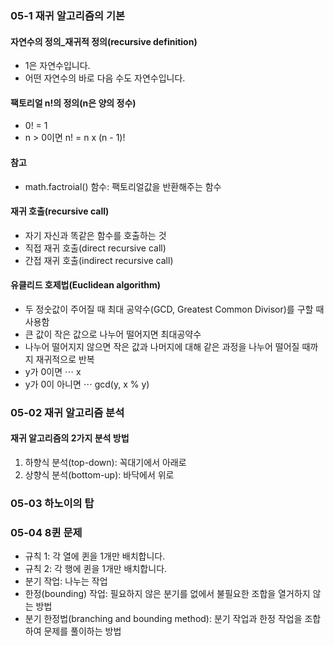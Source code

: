 ### 05-1 재귀 알고리즘의 기본

#### 자연수의 정의_재귀적 정의(recursive definition)
- 1은 자연수입니다.
- 어떤 자연수의 바로 다음 수도 자연수입니다.

#### 팩토리얼 n!의 정의(n은 양의 정수)
- 0! = 1
- n > 0이면 n! = n x (n - 1)!

#### 참고
- math.factroial() 함수: 팩토리얼값을 반환해주는 함수

#### 재귀 호출(recursive call)
- 자기 자신과 똑같은 함수를 호출하는 것
- 직접 재귀 호출(direct recursive call)
- 간접 재귀 호출(indirect recursive call)

#### 유클리드 호제법(Euclidean algorithm)
- 두 정숫값이 주어질 때 최대 공약수(GCD, Greatest Common Divisor)를 구할 때 사용함
- 큰 값이 작은 값으로 나누어 떨어지면 최대공약수
- 나누어 떨어지지 않으면 작은 값과 나머지에 대해 같은 과정을 나누어 떨어질 때까지 재귀적으로 반복
- y가 0이면 ⋯ x
- y가 0이 아니면 ⋯ gcd(y, x % y)

### 05-02 재귀 알고리즘 분석

#### 재귀 알고리즘의 2가지 분석 방법
1. 하향식 분석(top-down): 꼭대기에서 아래로
2. 상향식 분석(bottom-up): 바닥에서 위로

### 05-03 하노이의 탑

### 05-04 8퀸 문제
- 규칙 1: 각 열에 퀸을 1개만 배치합니다.
- 규칙 2: 각 행에 퀸을 1개만 배치합니다.
- 분기 작업: 나누는 작업
- 한정(bounding) 작업: 필요하지 않은 분기를 없에서 불필요한 조합을 열거하지 않는 방법
- 분기 한정법(branching and bounding method): 분기 작업과 한정 작업을 조합하여 문제를 풀이하는 방법